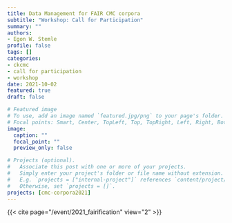 ```yaml
---
title: Data Management for FAIR CMC corpora
subtitle: "Workshop: Call for Participation"
summary: ""
authors:
- Egon W. Stemle
profile: false
tags: []
categories:
- ckcmc
- call for participation
- workshop
date: 2021-10-02
featured: true
draft: false

# Featured image
# To use, add an image named `featured.jpg/png` to your page's folder.
# Focal points: Smart, Center, TopLeft, Top, TopRight, Left, Right, BottomLeft, Bottom, BottomRight.
image:
  caption: ""
  focal_point: ""
  preview_only: false

# Projects (optional).
#   Associate this post with one or more of your projects.
#   Simply enter your project's folder or file name without extension.
#   E.g. `projects = ["internal-project"]` references `content/project/deep-learning/index.md`.
#   Otherwise, set `projects = []`.
projects: [cmc-corpora2021]
---
```


{{< cite page="/event/2021_fairification" view="2" >}}

